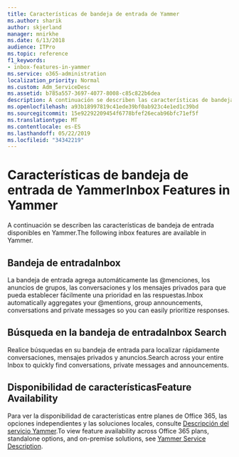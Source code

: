 ```yaml
---
title: Características de bandeja de entrada de Yammer
ms.author: sharik
author: skjerland
manager: mnirkhe
ms.date: 6/13/2018
audience: ITPro
ms.topic: reference
f1_keywords:
- inbox-features-in-yammer
ms.service: o365-administration
localization_priority: Normal
ms.custom: Adm_ServiceDesc
ms.assetid: b785a557-3697-4077-8008-c85c822b6dea
description: A continuación se describen las características de bandeja de entrada disponibles en Yammer.
ms.openlocfilehash: a93b18997819c41ede39bf0ab923c4e1ed1c39bd
ms.sourcegitcommit: 15e92292209454f6778bfef26ecab96bfc71ef5f
ms.translationtype: MT
ms.contentlocale: es-ES
ms.lasthandoff: 05/22/2019
ms.locfileid: "34342219"
---
```

# <a name="inbox-features-in-yammer"></a><span data-ttu-id="15c6a-103">Características de bandeja de entrada de Yammer</span><span class="sxs-lookup"><span data-stu-id="15c6a-103">Inbox Features in Yammer</span></span>

<span data-ttu-id="15c6a-104">A continuación se describen las características de bandeja de entrada disponibles en Yammer.</span><span class="sxs-lookup"><span data-stu-id="15c6a-104">The following inbox features are available in Yammer.</span></span>
  
## <a name="inbox"></a><span data-ttu-id="15c6a-105">Bandeja de entrada</span><span class="sxs-lookup"><span data-stu-id="15c6a-105">Inbox</span></span>
<span data-ttu-id="15c6a-106"><a name="bkmk_Inbox"> </a></span><span class="sxs-lookup"><span data-stu-id="15c6a-106"></span></span>

<span data-ttu-id="15c6a-107">La bandeja de entrada agrega automáticamente las @menciones, los anuncios de grupos, las conversaciones y los mensajes privados para que pueda establecer fácilmente una prioridad en las respuestas.</span><span class="sxs-lookup"><span data-stu-id="15c6a-107">Inbox automatically aggregates your @mentions, group announcements, conversations and private messages so you can easily prioritize responses.</span></span>
  
## <a name="inbox-search"></a><span data-ttu-id="15c6a-108">Búsqueda en la bandeja de entrada</span><span class="sxs-lookup"><span data-stu-id="15c6a-108">Inbox Search</span></span>
<span data-ttu-id="15c6a-109"><a name="bkmk_InboxSearch"> </a></span><span class="sxs-lookup"><span data-stu-id="15c6a-109"></span></span>

<span data-ttu-id="15c6a-110">Realice búsquedas en su bandeja de entrada para localizar rápidamente conversaciones, mensajes privados y anuncios.</span><span class="sxs-lookup"><span data-stu-id="15c6a-110">Search across your entire Inbox to quickly find conversations, private messages and announcements.</span></span>
  
## <a name="feature-availability"></a><span data-ttu-id="15c6a-111">Disponibilidad de características</span><span class="sxs-lookup"><span data-stu-id="15c6a-111">Feature Availability</span></span>
<span data-ttu-id="15c6a-112"><a name="bkmk_InboxSearch"> </a></span><span class="sxs-lookup"><span data-stu-id="15c6a-112"></span></span>

<span data-ttu-id="15c6a-113">Para ver la disponibilidad de características entre planes de Office 365, las opciones independientes y las soluciones locales, consulte [Descripción del servicio Yammer](yammer-service-description.md).</span><span class="sxs-lookup"><span data-stu-id="15c6a-113">To view feature availability across Office 365 plans, standalone options, and on-premise solutions, see [Yammer Service Description](yammer-service-description.md).</span></span>
  


